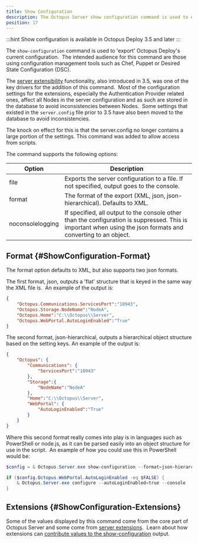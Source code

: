 ```yaml
---
title: Show Configuration
description: The Octopus Server show configuration command is used to export Octopus Deploy's current configuration for use with configuration management tools such as Chef, Puppet or Desired State Configuration (DSC).
position: 17
---
```


:::hint
Show configuration is available in Octopus Deploy 3.5 and later
:::

The `show-configuration` command is used to 'export' Octopus Deploy's current configuration.  The intended audience for this command are those using configuration management tools such as Chef, Puppet or Desired State Configuration (DSC).

The [server extensibility](/docs/guides/server-extensibility/index.md) functionality, also introduced in 3.5, was one of the key drivers for the addition of this command.  Most of the configuration settings for the extensions, especially the Authentication Provider related ones, affect all Nodes in the server configuration and as such are stored in the database to avoid inconsistencies between Nodes.  Some settings that existed in the `server.config` file prior to 3.5 have also been moved to the database to avoid inconsistencies.

The knock on effect for this is that the server.config no longer contains a large portion of the settings. This command was added to allow access from scripts.

The command supports the following options:

| Option           | Description                              |
| ---------------- | ---------------------------------------- |
| file             | Exports the server configuration to a file. If not specified, output goes to the console. |
| format           | The format of the export (XML, json, json-hierarchical). Defaults to XML. |
| noconsolelogging | If specified, all output to the console other than the configuration is suppressed. This is important when using the json formats and converting to an object. |

## Format {#ShowConfiguration-Format}

The format option defaults to XML, but also supports two json formats.

The first format, json, outputs a 'flat' structure that is keyed in the same way the XML file is.  An example of the output is:

```json
{
    "Octopus.Communications.ServicesPort":"10943",
    "Octopus.Storage.NodeName":"NodeA",
    "Octopus.Home":"C:\\Octopus\\Server",
    "Octopus.WebPortal.AutoLoginEnabled":"True"
}
```

The second format, json-hierarchical, outputs a hierarchical object structure based on the setting keys. An example of the output is:

```json
{
    "Octopus": {
        "Communications": {
            "ServicesPort":"10943"
        },
        "Storage":{
            "NodeName":"NodeA"
        },
        "Home":"C:\\Octopus\\Server",
        "WebPortal": {
            "AutoLoginEnabled":"True"
        }
    }
}
```

Where this second format really comes into play is in languages such as PowerShell or node.js, as it can be parsed easily into an object structure for use in the script.  An example of how you could use this in PowerShell would be:

```powershell
$config = & Octopus.Server.exe show-configuration --format=json-hierarchical --noconsolelogging --console | ConvertFrom-Json

if ($config.Octopus.WebPortal.AutoLoginEnabled -eq $FALSE) {
    & Octopus.Server.exe configure --autoLoginEnabled=true --console
}
```

## Extensions {#ShowConfiguration-Extensions}

Some of the values displayed by this command come from the core part of Octopus Server and some come from [server extensions](/docs/guides/server-extensibility/index.md).  Learn about how extensions can [contribute values to the show-configuration](/docs/administration/server-configuration.md) output.
